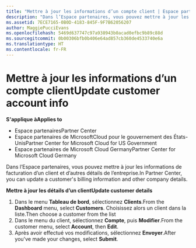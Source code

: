 ```yaml
---
title: "Mettre à jour les informations d’un compte client | Espace partenaires"
description: "Dans l’Espace partenaires, vous pouvez mettre à jour les informations de facturation d’un client et d’autres détails de l’entreprise."
ms.assetid: 7ECE7165-0B0D-4183-845F-9F7B62056207
author: MaggiePucciEvans
ms.openlocfilehash: 5469d637747c97a938943b0acad0efbc9b89c88d
ms.sourcegitcommit: 0b00306bfb0b406e64ad857cb360de4533740e6a
ms.translationtype: HT
ms.contentlocale: fr-FR
---
```

# <a name="update-customer-account-info"></a><span data-ttu-id="60384-103">Mettre à jour les informations d’un compte client</span><span class="sxs-lookup"><span data-stu-id="60384-103">Update customer account info</span></span>

**<span data-ttu-id="60384-104">S'applique à</span><span class="sxs-lookup"><span data-stu-id="60384-104">Applies to</span></span>**

-  <span data-ttu-id="60384-105">Espace partenaires</span><span class="sxs-lookup"><span data-stu-id="60384-105">Partner Center</span></span>
-  <span data-ttu-id="60384-106">Espace partenaires de MicrosoftCloud pour le gouvernement des États-Unis</span><span class="sxs-lookup"><span data-stu-id="60384-106">Partner Center for Microsoft Cloud for US Government</span></span>
-  <span data-ttu-id="60384-107">Espace partenaires de Microsoft Cloud Germany</span><span class="sxs-lookup"><span data-stu-id="60384-107">Partner Center for Microsoft Cloud Germany</span></span>

<span data-ttu-id="60384-108">Dans l’Espace partenaires, vous pouvez mettre à jour les informations de facturation d’un client et d’autres détails de l’entreprise.</span><span class="sxs-lookup"><span data-stu-id="60384-108">In Partner Center, you can update a customer's billing information and other company details.</span></span>

**<span data-ttu-id="60384-109">Mettre à jour les détails d’un client</span><span class="sxs-lookup"><span data-stu-id="60384-109">Update customer details</span></span>**

1.  <span data-ttu-id="60384-110">Dans le menu **Tableau de bord**, sélectionnez **Clients**.</span><span class="sxs-lookup"><span data-stu-id="60384-110">From the **Dashboard** menu, select **Customers**.</span></span> <span data-ttu-id="60384-111">Choisissez alors un client dans la liste.</span><span class="sxs-lookup"><span data-stu-id="60384-111">Then choose a customer from the list</span></span>
2.  <span data-ttu-id="60384-112">Dans le menu du client, sélectionnez **Compte**, puis **Modifier**.</span><span class="sxs-lookup"><span data-stu-id="60384-112">From the customer menu, select **Account**, then **Edit**.</span></span>
3.  <span data-ttu-id="60384-113">Après avoir effectué vos modifications, sélectionnez **Envoyer**.</span><span class="sxs-lookup"><span data-stu-id="60384-113">After you've made your changes, select **Submit**.</span></span>

 

 



